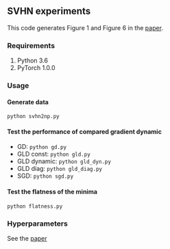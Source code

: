## SVHN experiments
This code generates Figure 1 and Figure 6 in the [paper](https://arxiv.org/abs/1803.00195).

### Requirements
1. Python 3.6
2. PyTorch 1.0.0

### Usage
#### Generate data
`python svhn2np.py`

#### Test the performance of compared gradient dynamic
- GD: `python gd.py`
- GLD const: `python gld.py`
- GLD dynamic: `python gld_dyn.py`
- GLD diag: `python gld_diag.py`
- SGD: `python sgd.py`

#### Test the flatness of the minima
`python flatness.py`

### Hyperparameters
See the [paper](https://arxiv.org/abs/1803.00195)